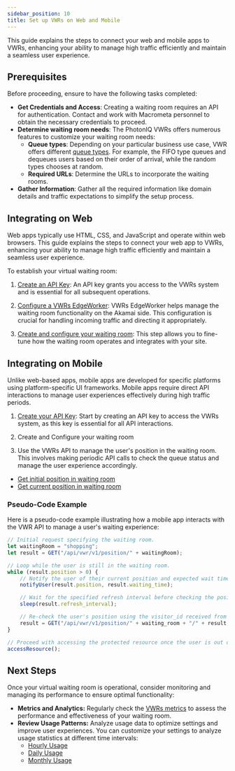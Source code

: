 ```yaml
---
sidebar_position: 10
title: Set up VWRs on Web and Mobile
---
```


This guide explains the steps to connect your web and mobile apps to VWRs, enhancing your ability to manage high traffic efficiently and maintain a seamless user experience.

## Prerequisites

Before proceeding, ensure to have the following tasks completed:

- **Get Credentials and Access**: Creating a waiting room requires an API for authentication. Contact and work with Macrometa personnel to obtain the necessary credentials to proceed.
- **Determine waiting room needs**: The PhotonIQ VWRs offers numerous features to customize your waiting room needs:
    - **Queue types**: Depending on your particular business use case, VWR offers different [queue types](https://www.macrometa.com/docs/photoniq/vwrs/queue-types). For example, the FIFO type queues and dequeues users based on their order of arrival, while the random types chooses at random. 
    - **Required URLs**: Determine the URLs to incorporate the waiting rooms.
- **Gather Information**: Gather all the required information like domain details and traffic expectations to simplify the setup process.

## Integrating on Web 

Web apps typically use HTML, CSS, and JavaScript and operate within web browsers. This guide explains the steps to connect your web app to VWRs, enhancing your ability to manage high traffic efficiently and maintain a seamless user experience.

To establish your virtual waiting room:

1. [Create an API Key](https://www.macrometa.com/docs/apiVwrs#/operations/createAPIKey): An API key grants you access to the VWRs system and is essential for all subsequent operations.

2. [Configure a VWRs EdgeWorker](../03-configuration-and-setup/01-configuring-edgeworkers.md): VWRs EdgeWorker helps manage the waiting room functionality on the Akamai side. This configuration is crucial for handling incoming traffic and directing it appropriately.

3. [Create and configure your waiting room](../03-configuration-and-setup/02-configure-waiting-rooms.md): This step allows you to fine-tune how the waiting room operates and integrates with your site.

## Integrating on Mobile

Unlike web-based apps, mobile apps are developed for specific platforms using platform-specific UI frameworks. Mobile apps require direct API interactions to manage user experiences effectively during high traffic periods.

1. [Create your API Key](https://www.macrometa.com/docs/apiVwrs#/operations/createAPIKey): Start by creating an API key to access the VWRs system, as this key is essential for all API interactions.

2. Create and Configure your waiting room

3. Use the VWRs API to manage the user's position in the waiting room. This involves making periodic API calls to check the queue status and manage the user experience accordingly.

  - [Get initial position in waiting room](https://www.macrometa.com/docs/apiVwrs#/paths/api-vwr-v1-position-domain_key/get)
  - [Get current position in waiting room](https://www.macrometa.com/docs/apiVwrs#/paths/api-vwr-v1-position-domain_key---request_id/get)

### Pseudo-Code Example

Here is a pseudo-code example illustrating how a mobile app interacts with the VWR API to manage a user's waiting experience:

```javascript
// Initial request specifying the waiting room.
let waitingRoom = "shopping";
let result = GET("/api/vwr/v1/position/" + waitingRoom);

// Loop while the user is still in the waiting room.
while (result.position > 0) {
    // Notify the user of their current position and expected wait time.
    notifyUser(result.position, result.waiting_time);

    // Wait for the specified refresh interval before checking the position again.
    sleep(result.refresh_interval);

    // Re-check the user's position using the visitor_id received from the initial call.
    result = GET("/api/vwr/v1/position/" + waiting_room + "/" + result.visitor_id);
}

// Proceed with accessing the protected resource once the user is out of the waiting room.
accessResource();
```

## Next Steps

Once your virtual waiting room is operational, consider monitoring and managing its performance to ensure optimal functionality:

- **Metrics and Analytics:** Regularly check the [VWRs metrics](../05-monitoring-vwrs/index.md) to assess the performance and effectiveness of your waiting room.
- **Review Usage Patterns:** Analyze usage data to optimize settings and improve user experiences. You can customize your settings to analyze usage statistics at different time intervals:
  - [Hourly Usage](https://www.macrometa.com/docs/apiVwrs#/operations/getHourlyUsage)
  - [Daily Usage](https://www.macrometa.com/docs/apiVwrs#/operations/getDailyUsage)
  - [Monthly Usage](https://www.macrometa.com/docs/apiVwrs#/operations/getMonthlyUsage)
